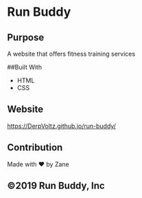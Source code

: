 # Run Buddy

## Purpose
A website that offers fitness training services

##Built With
* HTML
* CSS

## Website
https://DerpVoltz.github.io/run-buddy/

## Contribution
Made with ❤️ by Zane

## ©️2019 Run Buddy, Inc
